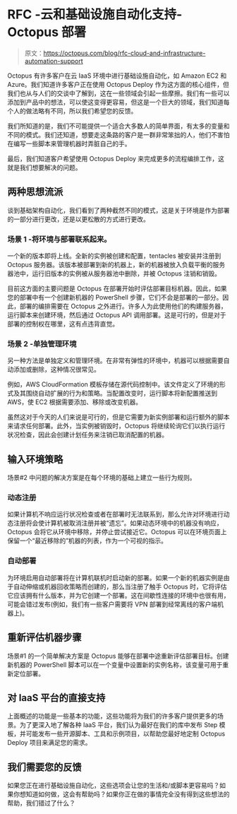 # RFC -云和基础设施自动化支持- Octopus 部署

> 原文：<https://octopus.com/blog/rfc-cloud-and-infrastructure-automation-support>

Octopus 有许多客户在云 IaaS 环境中进行基础设施自动化，如 Amazon EC2 和 Azure。我们知道许多客户正在使用 Octopus Deploy 作为这方面的核心组件，但我们也从与人们的交谈中了解到，这在一些领域会引起一些摩擦。我们有一些可以添加到产品中的想法，可以使这变得更容易，但这是一个巨大的领域，我们知道每个人的做法略有不同，所以我们希望您的反馈。

我们所知道的是，我们不可能提供一个适合大多数人的简单界面，有太多的变量和不同的模式。我们还知道，想要走这条路的客户是一群非常笨拙的人，他们不害怕在编写一些脚本来管理机器时弄脏自己的手。

最后，我们知道客户希望使用 Octopus Deploy 来完成更多的流程编排工作，这就是我们想要解决的问题。

## 两种思想流派

谈到基础架构自动化，我们看到了两种截然不同的模式，这是关于环境是作为部署的一部分进行更改，还是以更松散的方式进行更改。

### 场景 1 -将环境与部署联系起来。

一个新的版本即将上线。全新的实例被创建和配置，tentacles 被安装并注册到 Octopus 服务器。该版本被部署到新的机器上，新的机器被放入负载平衡的服务器池中，运行旧版本的实例被从服务器池中删除，并被 Octopus 注销和销毁。

目前这方面的主要问题是 Octopus 在部署开始时评估部署目标机器。因此，如果您的部署中有一个创建新机器的 PowerShell 步骤，它们不会是部署的一部分。因此，部署的编排需要在 Octopus 之外进行。许多人为此使用他们的构建服务器，运行脚本来创建环境，然后通过 Octopus API 调用部署。这是可行的，但是对于部署的控制权在哪里，这有点违背直觉。

### 场景 2 -单独管理环境

另一种方法是单独定义和管理环境。在非常有弹性的环境中，机器可以根据需要自动添加或删除，这种情况很常见。

例如，AWS CloudFormation 模板存储在源代码控制中。该文件定义了环境的形式及其围绕自动扩展的行为和策略。当配置改变时，运行脚本将新配置推送到 AWS，使 EC2 根据需要添加、移除或改变机器。

虽然这对于今天的人们来说是可行的，但是它需要为新实例部署和运行额外的脚本来请求任何部署。此外，当实例被销毁时，Octopus 将继续轮询它们以执行运行状况检查，因此会创建计划任务来注销已取消配置的机器。

## 输入环境策略

场景#2 中问题的解决方案是在每个环境的基础上建立一些行为规则。

### 动态注册

如果计算机不响应运行状况检查或者在部署时无法联系到，那么允许对环境进行动态注册将会使计算机被取消注册并被“遗忘”。如果动态环境中的机器没有响应，Octopus 会将它从环境中移除，并停止尝试接近它。Octopus 可以在环境页面上保留一个“最近移除的”机器的列表，作为一个可视的指示。

### 自动部署

为环境启用自动部署将在计算机联机时启动新的部署。如果一个新的机器实例是由于自动伸缩或机器回收策略而创建的，那么当注册了触手 Octopus 时，它将评估它应该拥有什么版本，并为它创建一个部署。这在间歇性连接的环境中也很有用，可能会错过发布(例如，我们有一些客户需要将 VPN 部署到经常离线的客户端机器上)。

## 重新评估机器步骤

场景#1 的一个简单解决方案是 Octopus 能够在部署中途重新评估部署目标。创建新机器的 PowerShell 脚本可以在一个变量中设置新的实例名称，该变量可用于重新定位部署。

## 对 IaaS 平台的直接支持

上面概述的功能是一些基本的功能，这些功能将为我们的许多客户提供更多的场景。为了更深入地了解各种 IaaS 平台，我们认为最好在我们的库中发布 Step 模板，并可能发布一些开源脚本、工具和示例项目，以帮助您最好地定制 Octopus Deploy 项目来满足您的需求。

## 我们需要您的反馈

如果您正在进行基础设施自动化，这些选项会让您的生活和/或脚本更容易吗？如果你想知道如何做，这会有帮助吗？如果你正在做的事情完全没有得到这些想法的帮助，我们错过了什么？